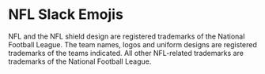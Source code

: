# NFL Slack Emojis

NFL and the NFL shield design are registered trademarks of the National Football League. The team names, logos and uniform designs are registered trademarks of the teams indicated. All other NFL-related trademarks are trademarks of the National Football League.
